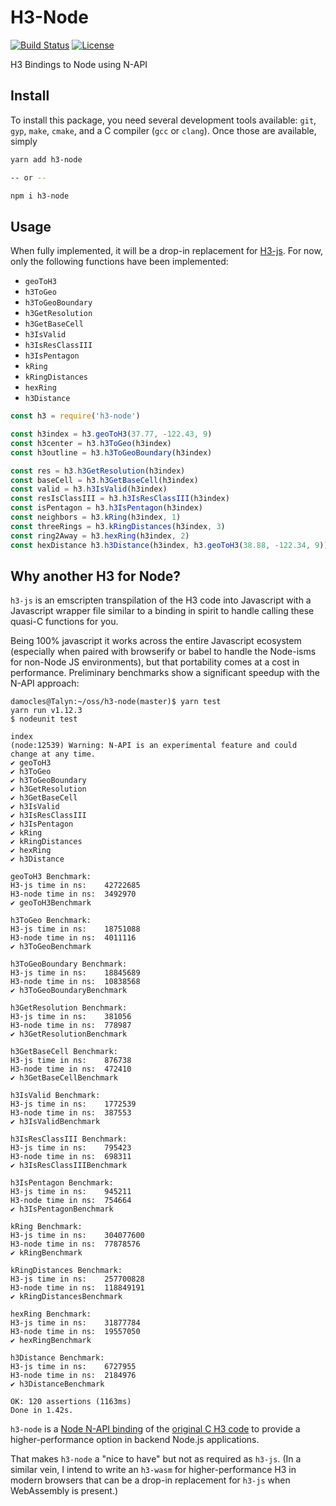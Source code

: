 # H3-Node

[![Build Status](https://travis-ci.org/dfellis/h3-node.svg?branch=master)](https://travis-ci.org/dfellis/h3-node) [![License](https://img.shields.io/badge/license-MIT-blue.svg)](LICENSE)

H3 Bindings to Node using N-API

## Install

To install this package, you need several development tools available: `git`, `gyp`, `make`, `cmake`, and a C compiler (`gcc` or `clang`). Once those are available, simply

```sh
yarn add h3-node

-- or --

npm i h3-node
```

## Usage

When fully implemented, it will be a drop-in replacement for [H3-js](https://github.com/uber/h3-js). For now, only the following functions have been implemented:

* `geoToH3`
* `h3ToGeo`
* `h3ToGeoBoundary`
* `h3GetResolution`
* `h3GetBaseCell`
* `h3IsValid`
* `h3IsResClassIII`
* `h3IsPentagon`
* `kRing`
* `kRingDistances`
* `hexRing`
* `h3Distance`

```js
const h3 = require('h3-node')

const h3index = h3.geoToH3(37.77, -122.43, 9)
const h3center = h3.h3ToGeo(h3index)
const h3outline = h3.h3ToGeoBoundary(h3index)

const res = h3.h3GetResolution(h3index)
const baseCell = h3.h3GetBaseCell(h3index)
const valid = h3.h3IsValid(h3index)
const resIsClassIII = h3.h3IsResClassIII(h3index)
const isPentagon = h3.h3IsPentagon(h3index)
const neighbors = h3.kRing(h3index, 1)
const threeRings = h3.kRingDistances(h3index, 3)
const ring2Away = h3.hexRing(h3index, 2)
const hexDistance h3.h3Distance(h3index, h3.geoToH3(38.88, -122.34, 9))
```

## Why another H3 for Node?

`h3-js` is an emscripten transpilation of the H3 code into Javascript with a Javascript wrapper file similar to a binding in spirit to handle calling these quasi-C functions for you.

Being 100% javascript it works across the entire Javascript ecosystem (especially when paired with browserify or babel to handle the Node-isms for non-Node JS environments), but that portability comes at a cost in performance. Preliminary benchmarks show a significant speedup with the N-API approach:

```
damocles@Talyn:~/oss/h3-node(master)$ yarn test
yarn run v1.12.3
$ nodeunit test

index
(node:12539) Warning: N-API is an experimental feature and could change at any time.
✔ geoToH3
✔ h3ToGeo
✔ h3ToGeoBoundary
✔ h3GetResolution
✔ h3GetBaseCell
✔ h3IsValid
✔ h3IsResClassIII
✔ h3IsPentagon
✔ kRing
✔ kRingDistances
✔ hexRing
✔ h3Distance

geoToH3 Benchmark:
H3-js time in ns:    42722685
H3-node time in ns:  3492970
✔ geoToH3Benchmark

h3ToGeo Benchmark:
H3-js time in ns:    18751088
H3-node time in ns:  4011116
✔ h3ToGeoBenchmark

h3ToGeoBoundary Benchmark:
H3-js time in ns:    18845689
H3-node time in ns:  10838568
✔ h3ToGeoBoundaryBenchmark

h3GetResolution Benchmark:
H3-js time in ns:    381056
H3-node time in ns:  778987
✔ h3GetResolutionBenchmark

h3GetBaseCell Benchmark:
H3-js time in ns:    876738
H3-node time in ns:  472410
✔ h3GetBaseCellBenchmark

h3IsValid Benchmark:
H3-js time in ns:    1772539
H3-node time in ns:  387553
✔ h3IsValidBenchmark

h3IsResClassIII Benchmark:
H3-js time in ns:    795423
H3-node time in ns:  698311
✔ h3IsResClassIIIBenchmark

h3IsPentagon Benchmark:
H3-js time in ns:    945211
H3-node time in ns:  754664
✔ h3IsPentagonBenchmark

kRing Benchmark:
H3-js time in ns:    304077600
H3-node time in ns:  77878576
✔ kRingBenchmark

kRingDistances Benchmark:
H3-js time in ns:    257700828
H3-node time in ns:  118849191
✔ kRingDistancesBenchmark

hexRing Benchmark:
H3-js time in ns:    31877784
H3-node time in ns:  19557050
✔ hexRingBenchmark

h3Distance Benchmark:
H3-js time in ns:    6727955
H3-node time in ns:  2184976
✔ h3DistanceBenchmark

OK: 120 assertions (1163ms)
Done in 1.42s.
```

`h3-node` is a [Node N-API binding](https://nodejs.org/api/n-api.html) of the [original C H3 code](https://github.com/uber/h3) to provide a higher-performance option in backend Node.js applications.

That makes `h3-node` a "nice to have" but not as required as `h3-js`. (In a similar vein, I intend to write an `h3-wasm` for higher-performance H3 in modern browsers that can be a drop-in replacement for `h3-js` when WebAssembly is present.)
